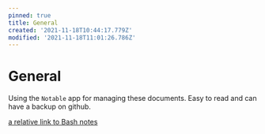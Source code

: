 ```yaml
---
pinned: true
title: General
created: '2021-11-18T10:44:17.779Z'
modified: '2021-11-18T11:01:26.786Z'
---
```


# General

Using the `Notable` app for managing these documents. Easy to read and can have a backup on github.

[a relative link to Bash notes](Bash.md)
